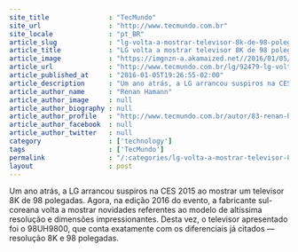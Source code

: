 ```yaml
---
site_title               : "TecMundo"
site_url                 : "http://www.tecmundo.com.br"
site_locale              : "pt_BR"
article_slug             : "lg-volta-a-mostrar-televisor-8k-de-98-polegadas-na-ces-2016"
article_title            : "LG volta a mostrar televisor 8K de 98 polegadas na CES 2016"
article_image            : "https://imgnzn-a.akamaized.net//2016/01/05/05182556820074-t1200x480.jpg"
article_url              : "http://www.tecmundo.com.br/lg/92479-lg-volta-mostrar-televisor-8k-98-polegadas-ces-2016.htm"
article_published_at     : "2016-01-05T19:26:55-02:00"
article_description      : "Um ano atrás, a LG arrancou suspiros na CES 2015 ao mostrar um televisor 8K de 98 polegadas. Agora, na edição 2016 do evento, a fabricante sul-coreana volta a mostrar novidades referentes ao modelo de altíssima resolução e dimensões impressionantes. Desta vez, o televisor apresentado foi o 98UH9800, que conta exatamente com os diferenciais já citados — resolução 8K e 98 polegadas."
article_author_name      : "Renan Hamann"
article_author_image     : null
article_author_biography : null
article_author_profile   : "http://www.tecmundo.com.br/autor/83-renan-hamann/"
article_author_facebook  : null
article_author_twitter   : null
category                 : ['technology']
tags                     : ['TecMundo']
permalink                : "/:categories/lg-volta-a-mostrar-televisor-8k-de-98-polegadas-na-ces-2016/"
layout                   : post
---
```


Um ano atrás, a LG arrancou suspiros na CES 2015 ao mostrar um televisor 8K de 98 polegadas. Agora, na edição 2016 do evento, a fabricante sul-coreana volta a mostrar novidades referentes ao modelo de altíssima resolução e dimensões impressionantes. Desta vez, o televisor apresentado foi o 98UH9800, que conta exatamente com os diferenciais já citados — resolução 8K e 98 polegadas.
